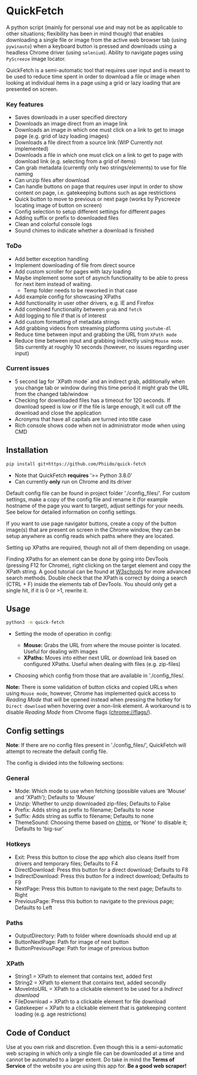# QuickFetch
A python script (mainly for personal use and may not be as applicable to other situations; flexibility has been in mind though) that enables downloading a single file or image from the active web browser tab (using `pywinauto`) when a keyboard button is pressed and downloads using a headless Chrome driver (using `selenium`). Ability to navigate pages using `PyScreeze` image locator.

QuickFetch is a semi-automatic tool that requires user input and is meant to be used to reduce time spent in order to download a file or image when looking at individual items in a page using a grid or lazy loading that are presented on screen.

### Key features

- Saves downloads in a user specified directory
- Downloads an image direct from an image link
- Downloads an image in which one must click on a link to get to image page (e.g. grid of lazy loading images)
- Downloads a file direct from a source link (WIP Currently not implemented)
- Downloads a file in which one must click on a link to get to page with download link (e.g. selecting from a grid of items)
- Can grab metadata (currently only two strings/elements) to use for file naming
- Can unzip files after download
- Can handle buttons on page that requires user input in order to show content on page, i.e. gatekeeping buttons such as age restrictions
- Quick button to move to previous or next page (works by Pyscreeze locating image of button on screen)
- Config selection to setup different settings for different pages
- Adding suffix or prefix to downloaded files
- Clean and colorful console logs
- Sound chimes to indicate whether a download is finished

### ToDo

- Add better exception handling
- Implement downloading of file from direct source
- Add custom scroller for pages with lazy loading
- Maybe implement some sort of asynch functionality to be able to press for next item instead of waiting.
    - Temp folder needs to be reworked in that case
- Add example config for showcasing XPaths
- Add functionality in user other drivers, e.g. IE and Firefox
- Add combined functionality between `grab` and `fetch`
- Add logging to file if that is of interest
- Add custom formatting of metadata strings
- Add grabbing videos from streaming platforms using `youtube-dl`
- Reduce time between input and grabbing the URL from `XPath mode`
- Reduce time between input and grabbing indirectly using `Mouse mode`. Sits currently at roughly 10 seconds (however, no issues regarding user input)

### Current issues

- 5 second lag for `XPath mode´ and an indirect grab, additionally when you change tab or window during this time period it might grab the URL from the changed tab/window
- Checking for downloaded files has a timeout for 120 seconds. If download speed is low or if the file is large enough, it will cut off the download and close the application
- Acronyms that have all capitals are turned into title case
- Rich console shows code when not in administrator mode when using CMD

## Installation

```bash
pip install git+https://github.com/Phiido/quick-fetch
```

- Note that QuickFetch **requires** '>= Python 3.8.0'
- Can currently **only** run on Chrome and its driver

Default config file can be found in project folder './config_files/'. For custom settings, make a copy of
the config file and rename it (for example hostname of the page you want to target), adjust settings for your needs. See below 
for detailed information on config settings.

If you want to use page navigator buttons, create a copy of the button image(s) that are present on screen in the Chrome window, they can be setup anywhere as config reads which paths where they are located.

Setting up XPaths are required, though not all of them depending on usage.

Finding XPaths for an element can be done by going into DevTools (pressing F12 for Chrome), right clicking on the target element and copy the XPath string. A good tutorial can be found at [W3schools](https://www.w3schools.com/xml/xpath_intro.asp) for more advanced search methods. Double check that the XPath is correct by doing a search (CTRL + F) inside the elements tab of DevTools. You should only get a single hit, if it is 0 or >1, rewrite it.

## Usage

```bash
python3 -m quick-fetch
```

- Setting the mode of operation in config: 

    - **Mouse:** Grabs the URL from where the mouse pointer is located. Useful for dealing with images
    - **XPaths:** Moves into either next URL or download link based on configured XPaths. Useful when dealing with files (e.g. zip-files)

- Choosing which config from those that are available in './config_files/.

**Note:** There is some validation of button clicks and copied URLs when using `Mouse mode`, however, Chrome has implemented quick access to *Reading Mode* that will be opened instead when pressing the hotkey for `Direct download` when hovering over a non-link element. A workaround is to disable *Reading Mode* from Chrome flags (<chrome://flags/>).

## Config settings

**Note**: If there are no config files present in './config_files/', QuickFetch will attempt to recreate the default config file.

The config is divided into the following sections:

### General

- Mode: Which mode to use when fetching (possible values are 'Mouse' and 'XPath'); Defaults to 'Mouse'
- Unzip: Whether to unzip downloaded zip-files; Defaults to False
- Prefix: Adds string as prefix to filename; Defaults to none
- Suffix: Adds string as suffix to filename; Defaults to none
- ThemeSound: Choosing theme based on [chime](https://github.com/MaxHalford/chime), or 'None' to disable it; Defaults to 'big-sur'

### Hotkeys

- Exit: Press this button to close the app which also cleans itself from drivers and temporary files; Defaults to F4
- DirectDownload: Press this button for a direct download; Defaults to F8
- IndirectDownload: Press this button for a indirect download; Defaults to F9
- NextPage: Press this button to navigate to the next page; Defaults to Right
- PreviousPage: Press this button to navigate to the previous page; Defaults to Left

### Paths
- OutputDirectory: Path to folder where downloads should end up at
- ButtonNextPage: Path for image of next button
- ButtonPreviousPage: Path for image of previous button

### XPath

- String1 = XPath to element that contains text, added first
- String2 = XPath to element that contains text, added secondly
- MoveIntoURL = XPath to a clickable element to be used for a *Indirect download*
- FileDownload = XPath to a clickable element for file download
- Gatekeeper = XPath to a clickable element that is gatekeeping content loading (e.g. age restrictions)

## Code of Conduct

Use at you own risk and discretion. Even though this is a semi-automatic web scraping in which only a single file can be downloaded at a time and cannot be automated to a larger extent. Do take in mind the **Terms of Service** of the website you are using this app for. **Be a good web scraper!**